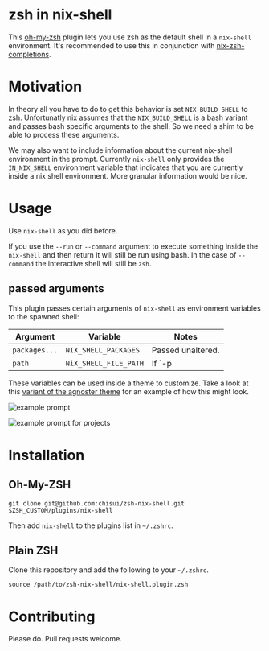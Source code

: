
# zsh in nix-shell

This [oh-my-zsh](https://github.com/robbyrussell/oh-my-zsh/) plugin lets you use zsh as the default shell in a `nix-shell` environment. It's recommended to use this in conjunction with [nix-zsh-completions](https://github.com/spwhitt/nix-zsh-completions).

# Motivation

In theory all you have to do to get this behavior is set `NIX_BUILD_SHELL` to zsh. Unfortunatly nix assumes that the `NIX_BUILD_SHELL` is a bash variant and passes bash specific arguments to the shell. So we need a shim to be able to process these arguments.

We may also want to include information about the current nix-shell environment in the prompt. Currently `nix-shell` only provides the `IN_NIX_SHELL` environment variable that indicates that you are currently inside a nix shell environment. More granular information would be nice.

# Usage

Use `nix-shell` as you did before.

If you use the `--run` or `--command` argument to execute something inside the `nix-shell` and then return it will still be run using bash. In the case of `--command` the interactive shell will still be `zsh`.

## passed arguments

This plugin passes certain arguments of `nix-shell` as environment variables to the spawned shell:

Argument      | Variable              | Notes
------------- | --------------------- | -----
`packages...` | `NIX_SHELL_PACKAGES`  | Passed unaltered.
`path`        | `NiX_SHELL_FILE_PATH` | If `-p|--packages` is not used this Variable will always be present. The current working directory is always prepended to the variable. It also searches for any `shell.nix` or `default.nix` files if the `path` is a directory.

These variables can be used inside a theme to customize. Take a look at this [variant of the agnoster theme](https://gist.github.com/chisui/0d12bd51a5fd8e6bb52e6e6a43d31d5e#file-agnoster-nix-zsh-theme) for an example of how this might look.

![example prompt](https://gist.githubusercontent.com/chisui/0d12bd51a5fd8e6bb52e6e6a43d31d5e/raw/8787d8e234e895b2c74194936290a0da9be539ff/example.png)

![example prompt for projects](https://gist.githubusercontent.com/chisui/0d12bd51a5fd8e6bb52e6e6a43d31d5e/raw/9e2981bba3f0695e4705f3ea38cea0a239e5fb7d/exampleProject.png)

# Installation

## Oh-My-ZSH

    git clone git@github.com:chisui/zsh-nix-shell.git $ZSH_CUSTOM/plugins/nix-shell

Then add `nix-shell` to the plugins list in `~/.zshrc`.

## Plain ZSH

Clone this repository and add the following to your `~/.zshrc`.

    source /path/to/zsh-nix-shell/nix-shell.plugin.zsh

# Contributing

Please do. Pull requests welcome.

